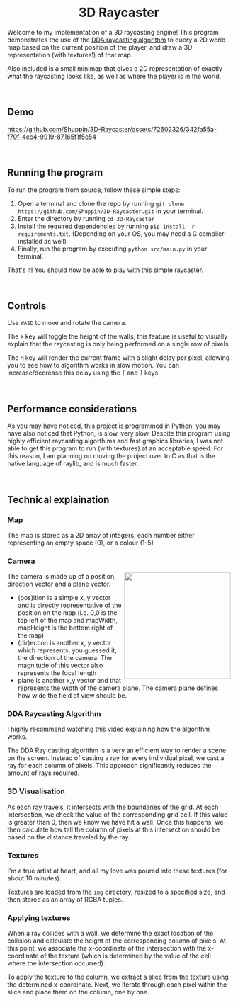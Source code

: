 &nbsp;
<div align="center"><h1>3D Raycaster</h1></div>

Welcome to my implementation of a 3D raycasting engine! This program demonstrates the use of the [DDA raycasting algorithm](https://lodev.org/cgtutor/raycasting.html) to query a 2D world map based on the current position of the player, and draw a 3D representation (with textures!) of that map.

Also included is a small minimap that gives a 2D representation of exactly what the raycasting looks like, as well as where the player is in the world.

&nbsp;

## Demo

https://github.com/Shuppin/3D-Raycaster/assets/72602326/342fa55a-f70f-4cc4-9919-87165f1f5c54

&nbsp;

## Running the program

To run the program from source, follow these simple steps:

1. Open a terminal and clone the repo by running `git clone https://github.com/Shuppin/3D-Raycaster.git` in your terminal.
2. Enter the directory by running `cd 3D-Raycaster`
2. Install the required dependencies by running `pip install -r requirements.txt`. (Depending on your OS, you may need a C compiler installed as well)
3. Finally, run the program by executing `python src/main.py` in your terminal. 

That's it! You should now be able to play with this simple raycaster.

&nbsp;

## Controls

Use `WASD` to move and rotate the camera.

The `X` key will toggle the height of the walls, this feature is useful to visually explain that the raycasting is only being performed on a single row of pixels.

The `M` key will render the current frame with a slight delay per pixel, allowing you to see how to algorithm works in slow motion. You can increase/decrease this delay using the `[` and `]` keys.

&nbsp;

## Performance considerations

As you may have noticed, this project is programmed in Python, you may have also noticed that Python, is slow, very slow. Despite this program using highly efficient raycasting algorthims and fast graphics libraries, I was not able to get this program to run (with textures) at an acceptable speed. For this reason, I am planning on moving the project over to C as that is the native language of raylib, and is much faster.

&nbsp;

## Technical explaination

### Map
The map is stored as a 2D array of integers, each number either representing an empty space (0), or a colour (1-5)

### Camera

<img align="right" width="240" height="240" src="https://github.com/Shuppin/3D-Raycaster/assets/72602326/b0aeef8a-990e-408d-a12c-496abc14dd0b">
The camera is made up of a position, direction vector and a plane vector.

- (pos)ition is a simple x, y vector and is directly representative of the position on the map (i.e. 0,0 is the top left of the map and mapWidth, mapHeight is the bottom right of the map)
- (dir)ection is another x, y vector which represents, you guessed it, the direction of the camera. The magnitude of this vector also represents the focal length
- plane is another x,y vector and that represents the width of the camera plane. The camera plane defines how wide the field of view should be.

### DDA Raycasting Algorithm

I highly recommend watching [this](https://www.youtube.com/watch?v=NbSee-XM7WA) video explaining how the algorithm works.

The DDA Ray casting algorithm is a very an efficient way to render a scene on the screen. Instead of casting a ray for every individual pixel, we cast a ray for each column of pixels. This approach significantly reduces the amount of rays required.

### 3D Visualisation

As each ray travels, it intersects with the boundaries of the grid. At each intersection, we check the value of the corresponding grid cell. If this value is greater than 0, then we know we have hit a wall. Once this happens, we then calculate how tall the column of pixels at this intersection should be based on the distance traveled by the ray.

### Textures

I'm a true artist at heart, and all my love was poured into these textures (for about 10 minutes).

Textures are loaded from the `img` directory, resized to a specified size, and then stored as an array of RGBA tuples.

### Applying textures

When a ray collides with a wall, we determine the exact location of the collision and calculate the height of the corresponding column of pixels. At this point, we associate the x-coordinate of the intersection with the x-coordinate of the texture (which is determined by the value of the cell where the intersection occurred).

To apply the texture to the column, we extract a slice from the texture using the determined x-coordinate. Next, we iterate through each pixel within the slice and place them on the column, one by one.
